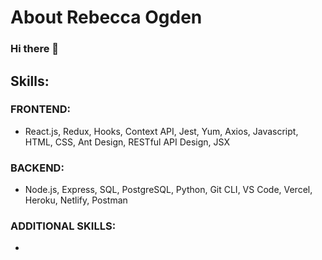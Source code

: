 # About Rebecca Ogden
<!-- ## [Visit this live site](https://mansfield-port-v3.netlify.app/) -->
### Hi there 👋

<!--
**rickmansfield/rickmansfield** is a ✨ _special_ ✨ repository because its `README.md` (this file) appears on your GitHub profile.

Here are some ideas to get you started:
- 🌱 I’m currently learning ...
- 👯 I’m looking to collaborate on ...
- 🤔 I’m looking for help with ...
- 😄 Pronouns: ...
- 💬 Ask me about ...
- 📫 How to reach me: ...
- ⚡ Fun fact: ...
-->

<!-- - 🔭 I’m currently working on ... [Underdog Devs](https://www.underdogdevs.org/) -->
<!-- - 💬 Ask me about coding and I may never shut up. LOL -->
<!-- - 📫 How to reach me: [Resume](https://resume.creddle.io/resume/4uxc0m7zngm) or [LinkedIn](https://www.linkedin.com/in/rebecca-ogden/) -->
<!-- - 😄 [See My PORTFOLIO](https://mansfield-port-v3.netlify.app/) -->

## Skills:
### FRONTEND: 
- React.js, Redux, Hooks, Context API, Jest, Yum, Axios, Javascript, HTML, CSS, Ant Design, RESTful API Design, JSX
### BACKEND:
- Node.js, Express, SQL, PostgreSQL, Python, Git CLI, VS Code, Vercel, Heroku, Netlify, Postman
### ADDITIONAL SKILLS:
- 


<!-- ## Contributors
- I'd like to formally thank [Devin Mitchel](devin.a.mitchell@gmail.com) for providing me with the base design to this project. He was an integral part in this overall product.   -->